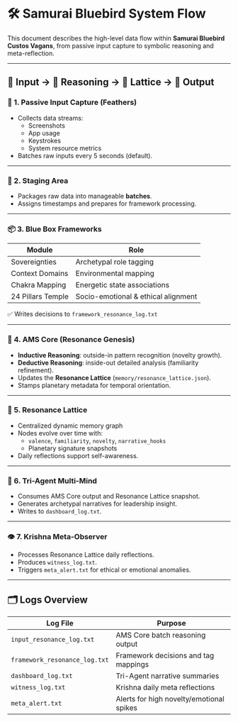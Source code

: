 # 🛠 Samurai Bluebird System Flow

This document describes the high-level data flow within **Samurai Bluebird Custos Vagans**, from passive input capture to symbolic reasoning and meta-reflection.

---

## 🌱 Input → 🧠 Reasoning → 🌌 Lattice → 📝 Output

### 📂 1. Passive Input Capture (Feathers)
- Collects data streams:
  - Screenshots
  - App usage
  - Keystrokes
  - System resource metrics
- Batches raw inputs every 5 seconds (default).

---

### 🧵 2. Staging Area
- Packages raw data into manageable **batches**.
- Assigns timestamps and prepares for framework processing.

---

### 📦 3. Blue Box Frameworks
| Module            | Role                                |
|-------------------|-------------------------------------|
| Sovereignties     | Archetypal role tagging             |
| Context Domains   | Environmental mapping               |
| Chakra Mapping    | Energetic state associations        |
| 24 Pillars Temple | Socio-emotional & ethical alignment |

✅ Writes decisions to `framework_resonance_log.txt`

---

### 🧠 4. AMS Core (Resonance Genesis)
- **Inductive Reasoning**: outside-in pattern recognition (novelty growth).
- **Deductive Reasoning**: inside-out detailed analysis (familiarity refinement).
- Updates the **Resonance Lattice** (`memory/resonance_lattice.json`).
- Stamps planetary metadata for temporal orientation.

---

### 🌌 5. Resonance Lattice
- Centralized dynamic memory graph
- Nodes evolve over time with:
  - `valence`, `familiarity`, `novelty`, `narrative_hooks`
  - Planetary signature snapshots
- Daily reflections support self-awareness.

---

### 🧠 6. Tri-Agent Multi-Mind
- Consumes AMS Core output and Resonance Lattice snapshot.
- Generates archetypal narratives for leadership insight.
- Writes to `dashboard_log.txt`.

---

### 👁 7. Krishna Meta-Observer
- Processes Resonance Lattice daily reflections.
- Produces `witness_log.txt`.
- Triggers `meta_alert.txt` for ethical or emotional anomalies.

---

## 🗂 Logs Overview
| Log File                      | Purpose                                  |
|-------------------------------|------------------------------------------|
| `input_resonance_log.txt`     | AMS Core batch reasoning output          |
| `framework_resonance_log.txt` | Framework decisions and tag mappings     |
| `dashboard_log.txt`           | Tri-Agent narrative summaries            |
| `witness_log.txt`             | Krishna daily meta reflections           |
| `meta_alert.txt`              | Alerts for high novelty/emotional spikes |


